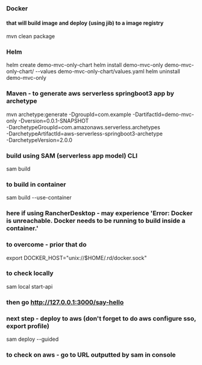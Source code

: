 ### Docker 
#### that will build image and deploy (using jib) to a image registry
mvn clean package


### Helm
helm create demo-mvc-only-chart
helm install demo-mvc-only demo-mvc-only-chart/ --values demo-mvc-only-chart/values.yaml
helm uninstall demo-mvc-only


### Maven - to generate aws serverless springboot3 app by archetype
mvn archetype:generate -DgroupId=com.example -DartifactId=demo-mvc-only -Dversion=0.0.1-SNAPSHOT \
-DarchetypeGroupId=com.amazonaws.serverless.archetypes \
-DarchetypeArtifactId=aws-serverless-springboot3-archetype \
-DarchetypeVersion=2.0.0

### build using SAM (serverless app model) CLI
sam build

### to build in container
sam build --use-container
### here if using RancherDesktop - may experience 'Error: Docker is unreachable. Docker needs to be running to build inside a container.'
### to overcome - prior that do
export DOCKER_HOST="unix://$HOME/.rd/docker.sock"
### to check locally
sam local start-api
### then go http://127.0.0.1:3000/say-hello

### next step - deploy to aws (don't forget to do aws configure sso, export profile)
sam deploy --guided
### to check on aws - go to URL outputted by sam in console